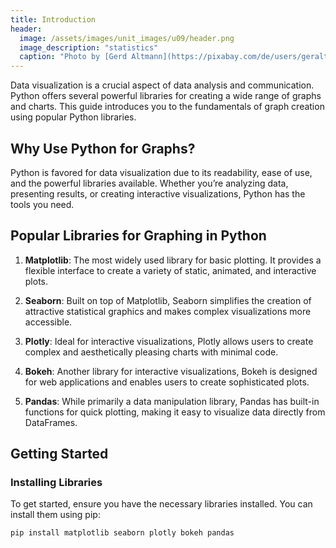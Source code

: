 ```yaml
---
title: Introduction
header:
  image: /assets/images/unit_images/u09/header.png
  image_description: "statistics"
  caption: "Photo by [Gerd Altmann](https://pixabay.com/de/users/geralt-9301/?utm_source=link-attribution&utm_medium=referral&utm_campaign=image&utm_content=4705451) [from Pixabay](https://pixabay.com/)"
---
```


Data visualization is a crucial aspect of data analysis and communication. Python offers several powerful libraries for creating a wide range of graphs and charts. This guide introduces you to the fundamentals of graph creation using popular Python libraries.

## Why Use Python for Graphs?

Python is favored for data visualization due to its readability, ease of use, and the powerful libraries available. Whether you’re analyzing data, presenting results, or creating interactive visualizations, Python has the tools you need.

## Popular Libraries for Graphing in Python

1. **Matplotlib**: The most widely used library for basic plotting. It provides a flexible interface to create a variety of static, animated, and interactive plots.

2. **Seaborn**: Built on top of Matplotlib, Seaborn simplifies the creation of attractive statistical graphics and makes complex visualizations more accessible.

3. **Plotly**: Ideal for interactive visualizations, Plotly allows users to create complex and aesthetically pleasing charts with minimal code.

4. **Bokeh**: Another library for interactive visualizations, Bokeh is designed for web applications and enables users to create sophisticated plots.

5. **Pandas**: While primarily a data manipulation library, Pandas has built-in functions for quick plotting, making it easy to visualize data directly from DataFrames.

## Getting Started

### Installing Libraries

To get started, ensure you have the necessary libraries installed. You can install them using pip:

```bash
pip install matplotlib seaborn plotly bokeh pandas
```

